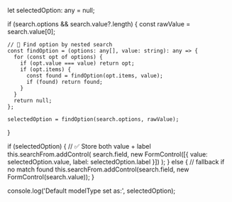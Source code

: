 
  let selectedOption: any = null;

  if (search.options && search.value?.length) {
    const rawValue = search.value[0];

    // 🔎 Find option by nested search
    const findOption = (options: any[], value: string): any => {
      for (const opt of options) {
        if (opt.value === value) return opt;
        if (opt.items) {
          const found = findOption(opt.items, value);
          if (found) return found;
        }
      }
      return null;
    };

    selectedOption = findOption(search.options, rawValue);
  }

  if (selectedOption) {
    // ✅ Store both value + label
    this.searchFrom.addControl(
      search.field,
      new FormControl([{ value: selectedOption.value, label: selectedOption.label }])
    );
  } else {
    // fallback if no match found
    this.searchFrom.addControl(search.field, new FormControl(search.value));
  }

  console.log('Default modelType set as:', selectedOption);


